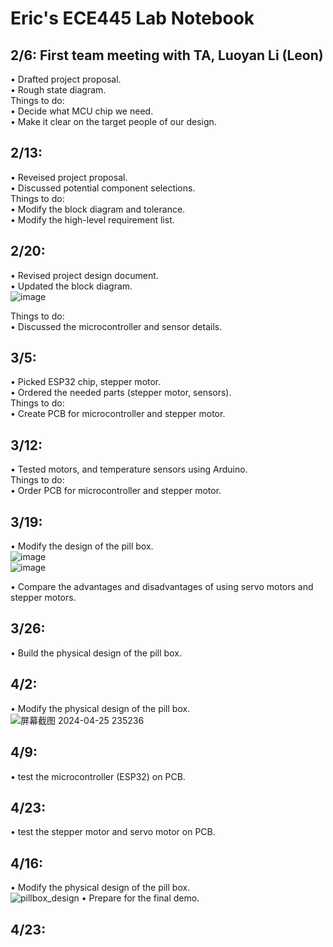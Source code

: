 # Eric's ECE445 Lab Notebook

## 2/6: First team meeting with TA, Luoyan Li (Leon)
  •  Drafted project proposal. <br>
  •  Rough state diagram. <br>
  Things to do: <br>
  •  Decide what MCU chip we need. <br>
  •  Make it clear on the target people of our design. <br>
  
## 2/13: 
  • Reveised project proposal. <br>
  • Discussed potential component selections.<br>
  Things to do: <br>
  • Modify the block diagram and tolerance. <br> 
  • Modify the high-level requirement list. <br>

## 2/20: 
  • Revised project design document. <br>
  • Updated the block diagram. <br>
  ![image](https://github.com/JinpengLiu12/ECE445-SP2024/assets/112193813/7285fe25-3fe7-4f44-9bc5-544896e4641e) <br>

  Things to do: <br>
  • Discussed the microcontroller and sensor details. <br>
  
## 3/5: 
  • Picked ESP32 chip, stepper motor. <br>
  • Ordered the needed parts (stepper motor, sensors). <br>
  Things to do: <br>
  • Create PCB for microcontroller and stepper motor. <br>
  
## 3/12: 
  • Tested motors, and temperature sensors using Arduino. <br>
  Things to do: <br>
  • Order PCB for microcontroller and stepper motor. <br>
  
## 3/19: 
  • Modify the design of the pill box. <br>
  ![image](https://github.com/JinpengLiu12/ECE445-SP2024/assets/112193813/09f0383c-0c2a-465c-bd16-5e72664ba8cd) <br>
  ![image](https://github.com/JinpengLiu12/ECE445-SP2024/assets/112193813/9bbb2219-3710-42d6-8d79-989a87ca8da3) <br>


  • Compare the advantages and disadvantages of using servo motors and stepper motors. <br>
  
## 3/26: 
  • Build the physical design of the pill box. <br>
  
## 4/2: 
  • Modify the physical design of the pill box. <br>
![屏幕截图 2024-04-25 235236](https://github.com/JinpengLiu12/ECE445-SP2024/assets/112193813/0a68797d-532a-4393-b9cc-3df1ea0fe963) <br>

## 4/9: 
 • test the microcontroller (ESP32) on PCB. <br>
## 4/23:
 • test the stepper motor and servo motor on PCB. <br>
## 4/16: 
 
  • Modify the physical design of the pill box. <br>
![pillbox_design](https://github.com/JinpengLiu12/ECE445-SP2024/assets/112193813/dff1066c-24ae-4103-912a-a326aece2495) <be>
  • Prepare for the final demo. <br>

## 4/23: 


